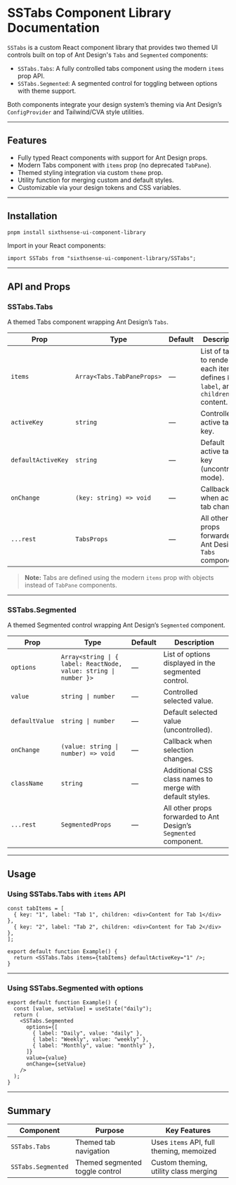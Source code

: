 # SSTabs Component Library Documentation

`SSTabs` is a custom React component library that provides two themed UI controls built on top of Ant Design's `Tabs` and `Segmented` components:

- `SSTabs.Tabs`: A fully controlled tabs component using the modern `items` prop API.
- `SSTabs.Segmented`: A segmented control for toggling between options with theme support.

Both components integrate your design system’s theming via Ant Design’s `ConfigProvider` and Tailwind/CVA style utilities.

---

## Features

- Fully typed React components with support for Ant Design props.
- Modern Tabs component with `items` prop (no deprecated `TabPane`).
- Themed styling integration via custom `theme` prop.
- Utility function for merging custom and default styles.
- Customizable via your design tokens and CSS variables.

---

## Installation

```bash
pnpm install sixthsense-ui-component-library

```

Import in your React components:

```tsx
import SSTabs from "sixthsense-ui-component-library/SSTabs";
```

---

## API and Props

### SSTabs.Tabs

A themed Tabs component wrapping Ant Design’s `Tabs`.

| Prop               | Type                       | Default | Description                                                                       |
| ------------------ | -------------------------- | ------- | --------------------------------------------------------------------------------- |
| `items`            | `Array<Tabs.TabPaneProps>` | —       | List of tabs to render; each item defines `key`, `label`, and `children` content. |
| `activeKey`        | `string`                   | —       | Controlled active tab key.                                                        |
| `defaultActiveKey` | `string`                   | —       | Default active tab key (uncontrolled mode).                                       |
| `onChange`         | `(key: string) => void`    | —       | Callback when active tab changes.                                                 |
| `...rest`          | `TabsProps`                | —       | All other props forwarded to Ant Design’s `Tabs` component.                       |

> **Note:** Tabs are defined using the modern `items` prop with objects instead of `TabPane` components.

---

### SSTabs.Segmented

A themed Segmented control wrapping Ant Design’s `Segmented` component.

| Prop           | Type                                                             | Default | Description                                                      |
| -------------- | ---------------------------------------------------------------- | ------- | ---------------------------------------------------------------- |
| `options`      | `Array<string \| { label: ReactNode, value: string \| number }>` | —       | List of options displayed in the segmented control.              |
| `value`        | `string \| number`                                               | —       | Controlled selected value.                                       |
| `defaultValue` | `string \| number`                                               | —       | Default selected value (uncontrolled).                           |
| `onChange`     | `(value: string \| number) => void`                              | —       | Callback when selection changes.                                 |
| `className`    | `string`                                                         | —       | Additional CSS class names to merge with default styles.         |
| `...rest`      | `SegmentedProps`                                                 | —       | All other props forwarded to Ant Design’s `Segmented` component. |

---

## Usage

### Using SSTabs.Tabs with `items` API

```tsx
const tabItems = [
  { key: "1", label: "Tab 1", children: <div>Content for Tab 1</div> },
  { key: "2", label: "Tab 2", children: <div>Content for Tab 2</div> },
];

export default function Example() {
  return <SSTabs.Tabs items={tabItems} defaultActiveKey="1" />;
}
```

---

### Using SSTabs.Segmented with options

```tsx
export default function Example() {
  const [value, setValue] = useState("daily");
  return (
    <SSTabs.Segmented
      options={[
        { label: "Daily", value: "daily" },
        { label: "Weekly", value: "weekly" },
        { label: "Monthly", value: "monthly" },
      ]}
      value={value}
      onChange={setValue}
    />
  );
}
```

---

## Summary

| Component          | Purpose                         | Key Features                             |
| ------------------ | ------------------------------- | ---------------------------------------- |
| `SSTabs.Tabs`      | Themed tab navigation           | Uses `items` API, full theming, memoized |
| `SSTabs.Segmented` | Themed segmented toggle control | Custom theming, utility class merging    |

